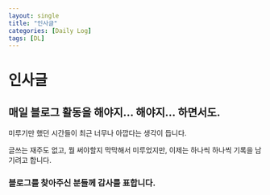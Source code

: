 ```yaml
---
layout: single
title: "인사글"
categories: [Daily Log]
tags: [DL]
---
```


# 인사글
## 매일 블로그 활동을 해야지... 해야지... 하면서도.
미루기만 했던 시간들이 최근 너무나 아깝다는 생각이 듭니다.

글쓰는 재주도 없고, 뭘 써야할지 막막해서 미루었지만,
이제는 하나씩 하나씩 기록을 남기려고 합니다.

### 블로그를 찾아주신 분들께 감사를 표합니다.
